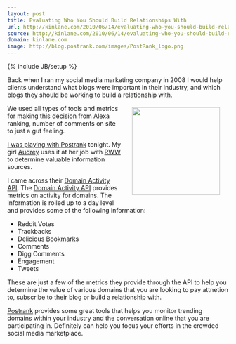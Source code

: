 ```yaml
---
layout: post
title: Evaluating Who You Should Build Relationships With
url: http://kinlane.com/2010/06/14/evaluating-who-you-should-build-relationships-with/
source: http://kinlane.com/2010/06/14/evaluating-who-you-should-build-relationships-with/
domain: kinlane.com
image: http://blog.postrank.com/images/PostRank_logo.png
---
```

{% include JB/setup %}<p>Back when I ran my social media marketing company in 2008 I would help clients understand what blogs were important in their industry, and which blogs they should be working to build a relationship with.<img style="padding: 20px;" title="PostRank" src="http://blog.postrank.com/images/PostRank_logo.png" alt="" width="200" height="200" align="right" /></a><p></p>
We used all types of tools and metrics for making this decision from Alexa ranking, number of comments on site to just a gut feeling.<a href="http://www.postrank.com"><p></p>
I was playing with <a href="http://www.postrank.com/">Postrank</a> tonight. My girl <a href="http://www.audreywatters.com">Audrey</a> uses it at her job with <a href="http://www.readwriteweb.com">RWW</a> to determine valuable information sources.<p></p>
I came across their <a href="http://apidocs.postrank.com/Domain-Activity">Domain Activity API</a>. The <a href="http://apidocs.postrank.com/Domain-Activity">Domain Activity API</a> provides metrics on activity for domains.  The information is rolled up to a day level and provides some of the following information:
<ul class="mainlist">
	<li>Reddit Votes</li>
	<li>Trackbacks</li>
	<li>Delicious Bookmarks</li>
	<li>Comments</li>
	<li>Digg Comments</li>
	<li>Engagement</li>
	<li>Tweets</li>
</ul>
These are just a few of the metrics they provide through the API to help you determine the value of various domains that you are looking to pay attnetion to, subscribe to their blog or build a relationship with.<p></p>
<a href="http://www.postrank.com/">Postrank</a> provides some great tools that helps you monitor trending domains within your industry and the conversation online that you are participating in. Definitely can help you focus your efforts in the crowded social media marketplace.</p>
